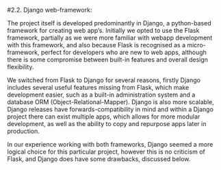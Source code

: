 #2.2. Django web-framework:

The project itself is developed predominantly in Django, a python-based framework for creating web app’s. Initially we opted to use the Flask framework, partially as we were more familiar with webapp development with this framework, and also because Flask is recognised as a micro-framework, perfect for developers who are new to web apps, although there is some compromise between built-in features and overall design flexibility.

We switched from Flask to Django for several reasons, firstly Django includes several useful features missing from Flask, which make development easier, such as a built-in administration system and a database ORM (Object-Relational-Mapper). Django is also more scalable, Django releases have forwards-compatibility in mind and within a Django project there can exist multiple apps, which allows for more modular development, as well as the ability to copy and repurpose apps later in production. 

In our experience working with both frameworks, Django seemed a more logical choice for this particular project, however this is no criticism of Flask, and Django does have some drawbacks, discussed below.
